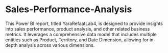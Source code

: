 # Sales-Performance-Analysis
This Power BI report, titled YaraRefaatLab4, is designed to provide insights into sales performance, product analysis, and other related business metrics. It leverages a comprehensive data model that includes multiple entities such as Product, Territory, and Date Dimension, allowing for in-depth analysis across various dimensions.

